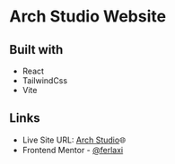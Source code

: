 # Arch Studio Website

## Built with

- React
- TailwindCss
- Vite

## Links
- Live Site URL: [Arch Studio](https://arch-studio-ferlaxi.netlify.app/)🌐
- Frontend Mentor - [@ferlaxi](https://www.frontendmentor.io/profile/ferlaxi)
